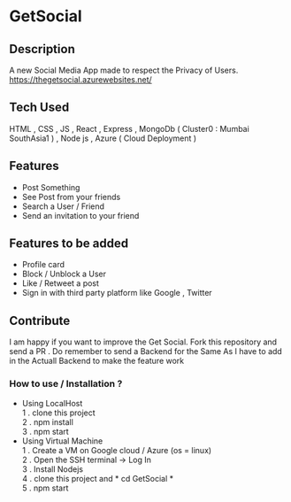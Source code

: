 # GetSocial

## Description
A new Social Media App made to respect the Privacy of Users.
<br/>
https://thegetsocial.azurewebsites.net/

## Tech Used
HTML , CSS , JS , React , Express , MongoDb ( Cluster0 : Mumbai SouthAsia1 ) , Node js , Azure ( Cloud Deployment )

## Features
<ul>
  <li>Post Something</li>
  <li>See Post from your friends</li>
  <li>Search a User / Friend</li>
  <li>Send an invitation to your friend</li>
</ul>

## Features to be added
<ul>
 <li>Profile card</li>
 <li>Block / Unblock a User</li>
 <li>Like / Retweet a post</li>
 <li>Sign in with third party platform like Google , Twitter </li>
</ul>

## Contribute
I am happy if you want to improve the Get Social.
Fork this repository and send a PR . Do remember to send a Backend for the Same As I have to add in the Actuall Backend to make the feature work

### How to use  / Installation ?
<ul>
    <li>Using LocalHost <br>
        1 . clone this project <br>
        2 . npm install<br>
        3 . npm start<br>
    </li>
    <li>Using Virtual Machine <br>
        1 . Create a VM on Google cloud / Azure  (os = linux) <br> 
        2 . Open the SSH terminal -> Log In  <br>
        3 . Install Nodejs <br>
        4 . clone this project  and * cd GetSocial * <br>
        5 . npm start<br>    
    </li>
</ul>
